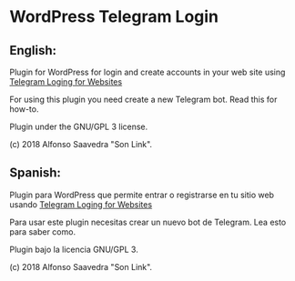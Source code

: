# WordPress Telegram Login

## English:
Plugin for WordPress for login and create accounts in your web site using [Telegram Loging for Websites](https://telegram.org/blog/login)

For using this plugin you need create a new Telegram bot. Read this for how-to.

Plugin under the GNU/GPL 3 license.

(c) 2018 Alfonso Saavedra "Son Link".

## Spanish:
Plugin para WordPress que permite entrar o registrarse en tu sitio web usando [Telegram Loging for Websites](https://telegram.org/blog/login)

Para usar este plugin necesitas crear un nuevo bot de Telegram. Lea esto para saber como.

Plugin bajo la licencia GNU/GPL 3.

(c) 2018 Alfonso Saavedra "Son Link".
